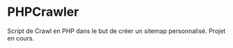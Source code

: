 PHPCrawler
==========

Script de Crawl en PHP dans le but de créer un sitemap personnalisé. Projet en cours.
